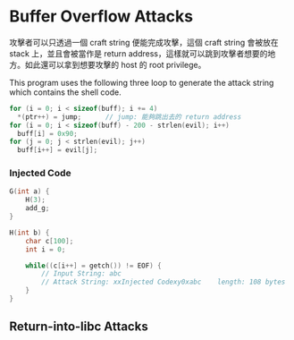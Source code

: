 # Buffer Overflow Attacks

攻擊者可以只透過一個 craft string 便能完成攻擊，這個 craft string 會被放在 stack 上，並且會被當作是 return address，這樣就可以跳到攻擊者想要的地方。如此還可以拿到想要攻擊的 host 的 root privilege。


This program uses the following three loop to generate the attack string which contains the shell code.
```c
for (i = 0; i < sizeof(buff); i += 4)
  *(ptr++) = jump;      // jump: 能夠跳出去的 return address
for (i = 0; i < sizeof(buff) - 200 - strlen(evil); i++)
  buff[i] = 0x90;
for (j = 0; j < strlen(evil); j++)
  buff[i++] = evil[j];
```

### Injected Code

```c
G(int a) {
    H(3);
    add_g;
}

H(int b) {
    char c[100];
    int i = 0;

    while((c[i++] = getch()) != EOF) {
        // Input String: abc
        // Attack String: xxInjected Codexy0xabc    length: 108 bytes
    }
}
```

## Return-into-libc Attacks
